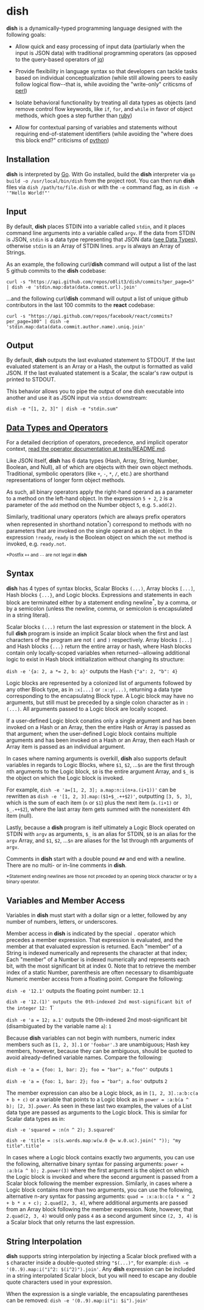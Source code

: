 # dish
**dish** is a dynamically-typed programming language designed with the following goals:

* Allow quick and easy processing of input data (partiularly when the input is JSON data) with traditional programming operators (as opposed to the query-based operators of [jq](https://github.com/stedolan/jq#readme))

* Provide flexibility in language syntax so that developers can tackle tasks based on individual conceptualization (while still allowing peers to easily follow logical flow--that is, while avoiding the "write-only" criticsms of [perl](https://github.com/Perl/perl5#readme))

* Isolate behavioral functionality by treating all data types as objects (and remove control flow keywords, like `if`, `for`, and `while` in favor of object methods, which goes a step further than [ruby](https://github.com/ruby/ruby#readme))

* Allow for contextual parsing of variables and statements without requiring end-of-statement identifiers (while avoiding the "where does this block end?" criticisms of [python](https://github.com/python/cpython#readme))

## Installation
**dish** is interpreted by [Go](https://github.com/golang/go#readme). With Go installed, build the **dish** interpreter via `go build -o /usr/local/bin/dish` from the project root. You can then run **dish** files via `dish /path/to/file.dish` or with the `-e` command flag, as in `dish -e '"Hello World!"'`

## Input
By default, **dish** places STDIN into a variable called `stdin`, and it places command line arguments into a variable called `argv`. If the data from STDIN is JSON, `stdin` is a data type representing that JSON data ([see Data Types](#data-types-and-operators)), otherwise `stdin` is an Array of STDIN lines. `argv` is always an Array of Strings.

As an example, the following curl/**dish** command will output a list of the last 5 github commits to the **dish** codebase:

```curl -s "https://api.github.com/repos/o0lit3/dish/commits?per_page=5" | dish -e 'stdin.map:data(data.commit.url).join'```

...and the following curl/**dish** command will output a list of unique github contributors in the last 100 commits to the **react** codebase:

```curl -s "https://api.github.com/repos/facebook/react/commits?per_page=100" | dish -e 'stdin.map:data(data.commit.author.name).uniq.join'```

## Output
By default, **dish** outputs the last evaluated statement to STDOUT. If the last evaluated statement is an Array or a Hash, the output is formatted as valid JSON. If the last evaluated statement is a Scalar, the scalar's raw output is printed to STDOUT.

This behavior allows you to pipe the output of one dish executable into another and use it as JSON input via `stdin` downstream:

`dish -e "[1, 2, 3]" | dish -e "stdin.sum"`

## [Data Types and Operators](tests/README.md)
For a detailed decription of operators, precedence, and implicit operator context, [read the operator documentation at tests/README.md](tests/README.md).

Like JSON itself, **dish** has 6 data types (Hash, Array, String, Number, Boolean, and Null), all of which are objects with their own object methods. Traditional, symbolic operators (like `+`, `-`, `*`, `/`, etc.) are shorthand representations of longer form object methods.

As such, all binary operators apply the right-hand operand as a parameter to a method on the left-hand object. In the expression `5 + 2`, `2` is a parameter of the `add` method on the Number object `5`, e.g. `5.add(2)`.

Similarly, traditional unary operators (which are always prefix operators when represented in shorthand notation<sup>*</sup>) correspond to methods with no parameters that are invoked on the single operand as an object. In the expression `!ready`, `ready` is the Boolean object on which the `not` method is invoked, e.g. `ready.not`.

<sub>\*Postfix `++` and `--` are not legal in **dish**</sub>

## Syntax
**dish** has 4 types of syntax blocks, Scalar Blocks `(...)`, Array blocks `[...]`, Hash blocks `{...}`, and Logic blocks. Expressions and statements in each block are terminated either by a statement ending newline<sup>*</sup>, by a comma, or by a semicolon (unless the newline, comma, or semicolon is encapsulated in a string literal).

Scalar blocks `(...)` return the last expression or statement in the block. A full **dish** program is inside an implicit Scalar block when the first and last characters of the program are not `(` and `)` respectively. Array blocks `[...]` and Hash blocks `{...}` return the entire array or hash, where Hash blocks contain only locally-scoped variables when returned--allowing additional logic to exist in Hash block intitialization without changing its structure:

`dish -e '{a: 2, a *= 2, b: a}'` outputs the Hash `{"a": 2, "b": 4}`

Logic blocks are represented by a colonized list of arguments followed by any other Block type, as in `:x[...]` or `:x:y(...)`, returning a data type corresponding to the encapsulatng Block type. A Logic block may have no arguments, but still must be preceded by a single colon character as in `:(...)`. All arguments passed to a Logic block are locally scoped.

If a user-defined Logic block conatins only a single argument and has been invoked on a Hash or an Array, then the entire Hash or Array is passed as that argument; when the user-defined Logic block contains multiple arguments and has been invoked on a Hash or an Array, then each Hash or Array item is passed as an individual argument.

In cases where naming arguments is overkill, **dish** also supports default variables in regards to Logic Blocks, where `$1`, `$2`, ...`$n` are the first through nth arguments to the Logic block, `$0` is the entire argument Array, and `$_` is the object on which the Logic block is invoked.

For example, `dish -e 'a=[1, 2, 3]; a.map:n:i(n+a.(i+1))'` can be rewritten as `dish -e '[1, 2, 3].map:($1+$_.++$2)'`, outputting `[3, 5, 3]`, which is the sum of each item (`n` or `$1`) plus the next item (`a.(i+1)` or `$_.++$2`), where the last array item gets summed with the nonexistent 4th item (null).

Lastly, because a **dish** program is itelf ultimately a Logic Block operated on STDIN with `argv` as arguments, `$_` is an alias for STDIN, `$0` is an alias for the `argv` Array, and `$1`, `$2`, ...`$n` are aliases for the 1st through nth arguments of `argv`.

Comments in **dish** start with a double pound `##` and end with a newline. There are no multi- or in-line comments in **dish**.

<sub>\*Statement ending newlines are those not preceded by an opening block character or by a binary operator.</sub>

## Variables and Member Access
Variables in **dish** must start with a dollar sign or a letter, followed by any number of numbers, letters, or underscores.

Member access in **dish** is indicated by the special `.` operator which precedes a member expression. That expression is evaluated, and the member at that evaluated expression is returned. Each "member" of a String is indexed numerically and represents the character at that index; Each "member" of a Number is indexed numerically and represents each bit, with the most significant bit at index 0. Note that to retrieve the member index of a static Number, parenthesis are often necessary to disambiguate Numeric member access from a floating point. Compare the following:

`dish -e '12.1'` outputs the floating point number: `12.1`

`dish -e '12.(1)' outputs the 0th-indexed 2nd most-significant bit of the integer 12: `1`

`dish -e 'a = 12; a.1'` outputs the 0th-indexed 2nd most-significant bit (disambiguated by the variable name `a`): `1`

Because **dish** variables can not begin with numbers, numeric index members such as `[1, 2, 3].1` or `'foobar'.3` are unambiguous; Hash key members, however, because they can be ambiguous, should be quoted to avoid already-defined variable names. Compare the following:

`dish -e 'a = {foo: 1, bar: 2}; foo = "bar"; a."foo"'` outputs `1`

`dish -e 'a = {foo: 1, bar: 2}; foo = "bar"; a.foo'` outputs `2`

The member expression can also be a Logic block, as in `[1, 2, 3].:a:b:c(a + b + c)` or a variable that points to a Logic block as in `power = :a:b(a ^ b); [2, 3].power`. As seen in these last two examples, the values of a List data type are passed as arguments to the Logic block. This is similar for Scalar data types as in:

`dish -e 'squared = :n(n ^ 2); 3.squared'`

`dish -e 'title = :s(s.words.map:w(w.0 @= w.0.uc).join(" ")); "my title".title'`

In cases where a Logic block contains exactly two arguments, you can use the following, alternative binary syntax for passing arguments: `power = :a:b(a ^ b); 2.power(3)` where the first argument is the object on which the Logic block is invoked and where the second argument is passed from a Scalar block following the member expression. Similarly, in cases where a Logic block contains more than two arguments, you can use the following, alternative n-ary syntax for passing arguments: `quad = :x:a:b:c(a * x ^ 2 + b * x + c); 2.quad[2, 3, 4]`, where additional arguments are passed from an Array block following the member expression. Note, however, that `2.quad(2, 3, 4)` would only pass `4` as a second argument since `(2, 3, 4)` is a Scalar block that only returns the last expression.

## String Interpolation
**dish** supports string interpolation by injecting a Scalar block prefixed with a `$` character inside a double-quoted string `"$(...)"`, for example: `dish -e '(0..9).map:i("i^2: $(i^2)").join'`. Any **dish** expression can be included in a string interpolated Scalar block, but you will need to escape any double quote characters used in your expression.

When the expression is a single variable, the encapsulating parentheses can be removed: `dish -e '(0..9).map:i("i: $i").join'`
